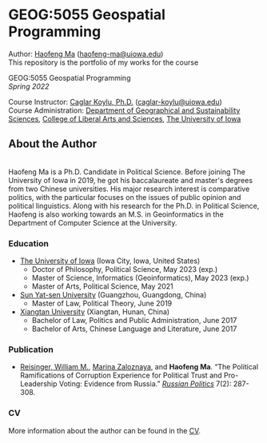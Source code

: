# GEOG:5055 Geospatial Programming
Author: [Haofeng Ma](https://clas.uiowa.edu/polisci/people/haofeng-ma) (haofeng-ma@uiowa.edu)
<br>This repository is the portfolio of my works for the course

GEOG:5055 Geospatial Programming
<br>*Spring 2022*

Course Instructor: [Caglar Koylu, Ph.D.](https://clas.uiowa.edu/geography/people/caglar-koylu) (caglar-koylu@uiowa.edu)
<br>Course Administration: [Department of Geographical and Sustainability Sciences](https://clas.uiowa.edu/geography/), [College of Liberal Arts and Sciences](https://clas.uiowa.edu), [The University of Iowa](https://uiowa.edu)

## About the Author
<br>Haofeng Ma is a Ph.D. Candidate in Political Science. Before joining The University of Iowa in 2019, he got his baccalaureate and master's degrees from two Chinese universities. His major research interest is comparative politics, with the particular focuses on the issues of public opinion and political linguistics. Along with his research for the Ph.D. in Political Science, Haofeng is also working towards an M.S. in Geoinformatics in the Department of Computer Science at the University.

### Education
- [The University of Iowa](https://uiowa.edu) (Iowa City, Iowa, United States)
  - Doctor of Philosophy, Political Science, May 2023 (exp.)
  - Master of Science, Informatics (Geoinformatics), May 2023 (exp.)
  - Master of Arts, Political Science, May 2021
- [Sun Yat-sen University](https://www.sysu.edu.cn/sysuen/) (Guangzhou, Guangdong, China)
  - Master of Law, Political Theory, June 2019
- [Xiangtan University](https://en.xtu.edu.cn) (Xiangtan, Hunan, China)
  - Bachelor of Law, Politics and Public Administration, June 2017
  - Bachelor of Arts, Chinese Language and Literature, June 2017

### Publication
- [Reisinger, William M.](https://clas.uiowa.edu/polisci/people/william-m-reisinger), [Marina Zaloznaya](https://clas.uiowa.edu/sociology/people/marina-zaloznaya), and **Haofeng Ma**. “The Political Ramifications of Corruption Experience for Political Trust and Pro-Leadership Voting: Evidence from Russia.” *[Russian Politics](https://brill.com/view/journals/rupo/rupo-overview.xml?contents=latestarticles-57511)* 7(2): 287-308.

### CV
More information about the author can be found in the [CV](https://github.com/geog3050/haofma/files/8725107/haofeng_ma_cv.pdf).
